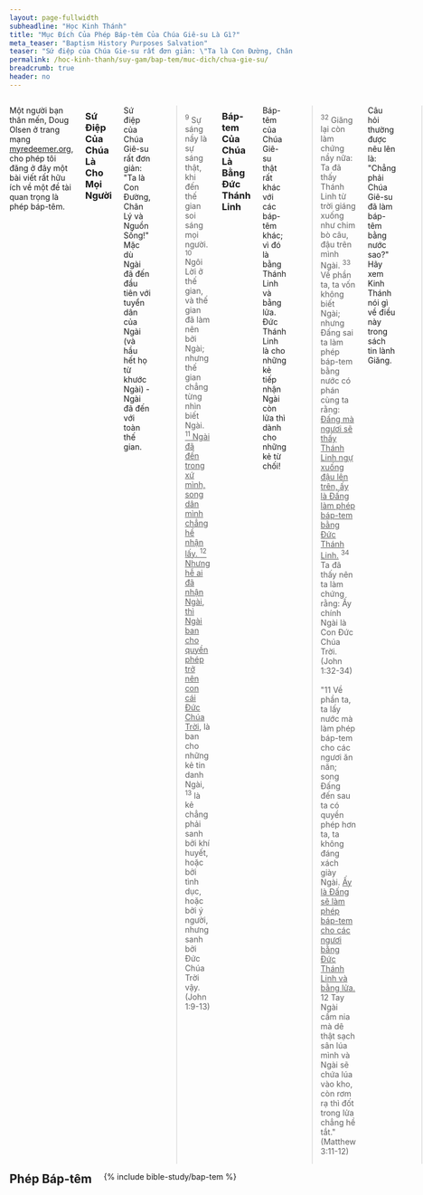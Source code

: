 ```yaml
---
layout: page-fullwidth
subheadline: "Học Kinh Thánh"
title: "Mục Đích Của Phép Báp-têm Của Chúa Giê-su Là Gì?"
meta_teaser: "Baptism History Purposes Salvation"
teaser: "Sứ điệp của Chúa Gie-su rất đơn giản: \"Ta là Con Đường, Chân Lý, và Nguồn Sống!\" Giăng giải thích rằng Chúa Giê-su sẽ báp-têm bằng cách khác. Ngài sẽ không làm phép báp-têm bằng nước như một nghi lễ, nhưng bằng Thánh Linh. Báp-tem của Ngài sẽ được làm bằng lửa để hủy diệt sự hư hoại gẩy ra bởi tội lỗi; và bằng Thánh Linh là Đấng sẽ mang lại đời sống mới cho mọi kẻ tiếp nhận Ngài."
permalink: /hoc-kinh-thanh/suy-gam/bap-tem/muc-dich/chua-gie-su/
breadcrumb: true
header: no
---
```

<!--more-->
<div class="row">
<div class="medium-8 columns" markdown="1">

<p class="blockquote">Một người bạn thân mến, Doug Olsen ở trang mạng <a href="http://myredeemer.org">myredeemer.org</a>, cho phép tôi đăng ở đây một bài viết rất hữu ích về một đề tài quan trọng là phép báp-têm.</p>

### Sứ Điệp Của Chúa Là Cho Mọi Người

Sứ điệp của Chúa Giê-su rất đơn giản: "Ta là Con Đường, Chân Lý và Nguồn Sống!" Mặc dù Ngài đã đến đầu tiên với tuyển dân của Ngài (và hầu hết họ từ khước Ngài) -Ngài đã đến với toàn thế gian.

>  <sup>9</sup> Sự sáng nầy là sự sáng thật, khi đến thế gian soi sáng mọi người. <sup>10</sup> Ngôi Lời ở thế gian, và thế gian đã làm nên bởi Ngài; nhưng thế gian chẳng từng nhìn biết Ngài. <u><sup>11</sup> Ngài đã đến trong xứ mình, song dân mình chẳng hề nhận lấy. <sup>12</sup> Nhưng hễ ai đã nhận Ngài, thì Ngài ban cho quyền phép trở nên con cái Ðức Chúa Trời</u>, là ban cho những kẻ tin danh Ngài, <sup>13</sup> là kẻ chẳng phải sanh bởi khí huyết, hoặc bởi tình dục, hoặc bởi ý người, nhưng sanh bởi Ðức Chúa Trời vậy. (John 1:9-13)

### Báp-tem Của Chúa Là Bằng Đức Thánh Linh

Báp-têm của Chúa Giê-su thật rất khác với các báp-têm khác; vì đó là bằng Thánh Linh và bằng lửa. Đức Thánh Linh là cho những kẻ tiếp nhận Ngài còn lửa thì dành cho những kẻ từ chối!

>  <sup>32</sup> Giăng lại còn làm chứng nầy nữa: Ta đã thấy Thánh Linh từ trời giáng xuống như chim bò câu, đậu trên mình Ngài. <sup>33</sup> Về phần ta, ta vốn không biết Ngài; nhưng Ðấng sai ta làm phép báp-tem bằng nước có phán cùng ta rằng: <u>Ðấng mà ngươi sẽ thấy Thánh Linh ngự xuống đậu lên trên, ấy là Ðấng làm phép báp-tem bằng Ðức Thánh Linh.</u> <sup>34</sup> Ta đã thấy nên ta làm chứng rằng: Ấy chính Ngài là Con Ðức Chúa Trời. (John 1:32-34)
<br /><br />
"11 Về phần ta, ta lấy nước mà làm phép báp-tem cho các ngươi ăn năn; song Ðấng đến sau ta có quyền phép hơn ta, ta không đáng xách giày Ngài. <u>Ấy là Ðấng sẽ làm phép báp-tem cho các ngươi bằng Ðức Thánh Linh và bằng lửa.</u> 12 Tay Ngài cầm nia mà dê thật sạch sân lúa mình và Ngài sẽ chứa lúa vào kho, còn rơm rạ thì đốt trong lửa chẳng hề tắt." (Matthew 3:11-12)

Câu hỏi thường được nêu lên là: "Chẳng phải Chúa Giê-su đã làm báp-têm bằng nước sao?" Hãy xem Kinh Thánh nói gì về điều này trong sách tin lành Giăng.
> <sup>1</sup> Khi Chúa đã hay rằng người Pha-ri-si có nghe đồn Ngài gọi và làm phép báp tem được nhiều môn đồ hơn Giăng, <sup>2</sup> <u>(kỳ thiệt không phải chính Ðức Chúa Jêsus làm phép báp tem, nhưng là môn đồ Ngài)</u> (John 4:1-2)

<a href="{{ site.baseurl }}/hoc-kinh-thanh/suy-gam/bap-tem/muc-dich/su-do/">Bài Kế: Phép Báp-têm Của Các Sứ Đồ</a>

{% include bible-study/bible-study-footer %}
</div><!-- /.medium-8.columns -->
<div class="bible-index medium-4 columns">
<h2 style="margin: 0px">Phép Báp-têm</h2>
        {% include bible-study/bap-tem %}
</div><!-- /.medium-4.columns -->
</div><!-- /.row -->
